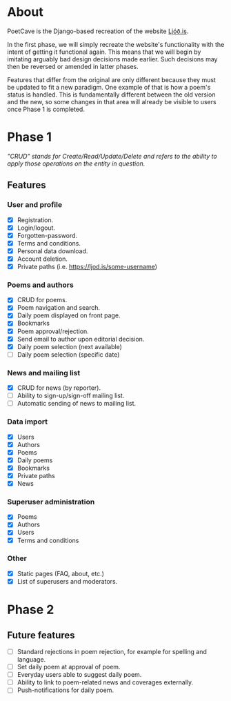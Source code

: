 # About

PoetCave is the Django-based recreation of the website [Ljóð.is](https://ljod.is).

In the first phase, we will simply recreate the website's functionality with the intent of getting it functional again. This means that we will begin by imitating arguably bad design decisions made earlier. Such decisions may then be reversed or amended in latter phases.

Features that differ from the original are only different because they must be updated to fit a new paradigm. One example of that is how a poem's status is handled. This is fundamentally different between the old version and the new, so some changes in that area will already be visible to users once Phase 1 is completed.

# Phase 1

*"CRUD" stands for Create/Read/Update/Delete and refers to the ability to apply those operations on the entity in question.*

## Features

### User and profile
- [x] Registration.
- [x] Login/logout.
- [x] Forgotten-password.
- [x] Terms and conditions.
- [x] Personal data download.
- [x] Account deletion.
- [x] Private paths (i.e. https://ljod.is/some-username)

### Poems and authors
- [x] CRUD for poems.
- [X] Poem navigation and search.
- [x] Daily poem displayed on front page.
- [x] Bookmarks
- [x] Poem approval/rejection.
- [x] Send email to author upon editorial decision.
- [x] Daily poem selection (next available)
- [ ] Daily poem selection (specific date)

### News and mailing list
- [x] CRUD for news (by reporter).
- [ ] Ability to sign-up/sign-off mailing list.
- [ ] Automatic sending of news to mailing list.

### Data import
- [x] Users
- [x] Authors
- [x] Poems
- [x] Daily poems
- [x] Bookmarks
- [x] Private paths
- [x] News

### Superuser administration
- [x] Poems
- [x] Authors
- [x] Users
- [x] Terms and conditions

### Other
- [x] Static pages (FAQ, about, etc.)
- [x] List of superusers and moderators.

# Phase 2

## Future features
- [ ] Standard rejections in poem rejection, for example for spelling and language.
- [ ] Set daily poem at approval of poem.
- [ ] Everyday users able to suggest daily poem.
- [ ] Ability to link to poem-related news and coverages externally.
- [ ] Push-notifications for daily poem.
